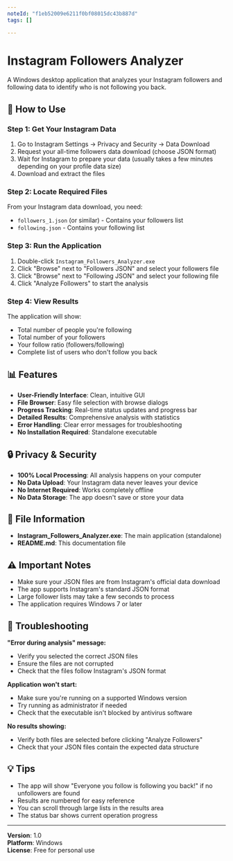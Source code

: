 ```yaml
---
noteId: "f1eb52009e6211f0bf08015dc43b887d"
tags: []

---
```


# Instagram Followers Analyzer

A Windows desktop application that analyzes your Instagram followers and following data to identify who is not following you back.

## 🚀 How to Use

### Step 1: Get Your Instagram Data

1. Go to Instagram Settings → Privacy and Security → Data Download
2. Request your all-time followers data download (choose JSON format)
3. Wait for Instagram to prepare your data (usually takes a few minutes depending on your profile data size)
4. Download and extract the files

### Step 2: Locate Required Files

From your Instagram data download, you need:

- `followers_1.json` (or similar) - Contains your followers list
- `following.json` - Contains your following list

### Step 3: Run the Application

1. Double-click `Instagram_Followers_Analyzer.exe`
2. Click "Browse" next to "Followers JSON" and select your followers file
3. Click "Browse" next to "Following JSON" and select your following file
4. Click "Analyze Followers" to start the analysis

### Step 4: View Results

The application will show:

- Total number of people you're following
- Total number of your followers
- Your follow ratio (followers/following)
- Complete list of users who don't follow you back

## 📊 Features

- **User-Friendly Interface**: Clean, intuitive GUI
- **File Browser**: Easy file selection with browse dialogs
- **Progress Tracking**: Real-time status updates and progress bar
- **Detailed Results**: Comprehensive analysis with statistics
- **Error Handling**: Clear error messages for troubleshooting
- **No Installation Required**: Standalone executable

## 🔒 Privacy & Security

- **100% Local Processing**: All analysis happens on your computer
- **No Data Upload**: Your Instagram data never leaves your device
- **No Internet Required**: Works completely offline
- **No Data Storage**: The app doesn't save or store your data

## 📝 File Information

- **Instagram_Followers_Analyzer.exe**: The main application (standalone)
- **README.md**: This documentation file

## ⚠️ Important Notes

- Make sure your JSON files are from Instagram's official data download
- The app supports Instagram's standard JSON format
- Large follower lists may take a few seconds to process
- The application requires Windows 7 or later

## 🐛 Troubleshooting

**"Error during analysis" message:**

- Verify you selected the correct JSON files
- Ensure the files are not corrupted
- Check that the files follow Instagram's JSON format

**Application won't start:**

- Make sure you're running on a supported Windows version
- Try running as administrator if needed
- Check that the executable isn't blocked by antivirus software

**No results showing:**

- Verify both files are selected before clicking "Analyze Followers"
- Check that your JSON files contain the expected data structure

## 💡 Tips

- The app will show "Everyone you follow is following you back!" if no unfollowers are found
- Results are numbered for easy reference
- You can scroll through large lists in the results area
- The status bar shows current operation progress

---

**Version**: 1.0  
**Platform**: Windows  
**License**: Free for personal use
